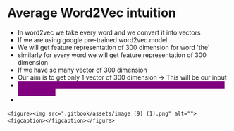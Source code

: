 # Average Word2Vec intuition

* &#x20;In word2vec we take every word and we convert it into vectors
* If we are using google pre-trained word2vec model
* We will get feature representation of 300 dimension for word 'the'
* similarly for every word we will get feature representation of 300 dimension
* If we have so many vector of 300 dimension
* Our aim is to get only 1 vector of 300 dimension -> This will be our input
* <mark style="color:purple;background-color:purple;">**We take average of all the vectors of the words and feed this as input to the model**</mark>
*

    <figure><img src=".gitbook/assets/image (9) (1).png" alt=""><figcaption></figcaption></figure>
